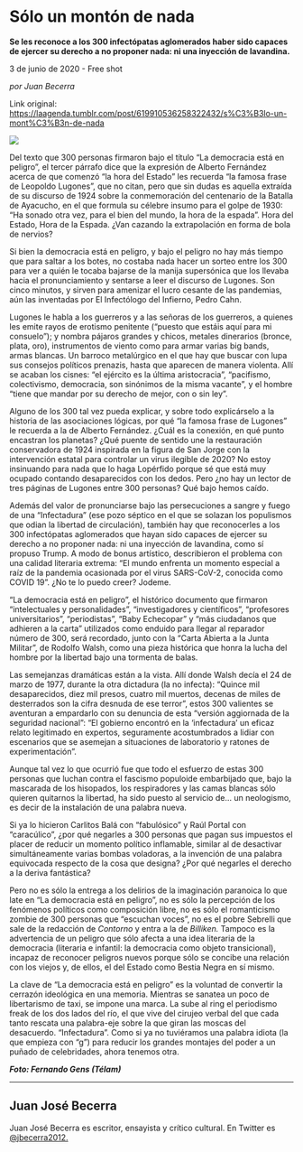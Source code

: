 # Sólo un montón de nada

**Se les reconoce a los 300 infectópatas aglomerados haber sido capaces de ejercer su derecho a no proponer nada: ni una inyección de lavandina.**

3 de junio de 2020 - Free shot

_por Juan Becerra_

Link original: https://laagenda.tumblr.com/post/619910536258322432/s%C3%B3lo-un-mont%C3%B3n-de-nada

![](https://64.media.tumblr.com/e06412ebd7be313776675c2b845eb6af/c5166ae63b9151b3-83/s500x750/8c1c5834679644b286c106d6e35aee3ca531bfd3.jpg)

Del texto que 300 personas firmaron bajo el título “La democracia está en peligro”, el tercer párrafo dice que la expresión de Alberto Fernández acerca de que comenzó “la hora del Estado” les recuerda “la famosa frase de Leopoldo Lugones”, que no citan, pero que sin dudas es aquella extraída de su discurso de 1924 sobre la conmemoración del centenario de la Batalla de Ayacucho, en el que formula su célebre insumo para el golpe de 1930: “Ha sonado otra vez, para el bien del mundo, la hora de la espada”. Hora del Estado, Hora de la Espada. ¿Van cazando la extrapolación en forma de bola de nervios?

Si bien la democracia está en peligro, y bajo el peligro no hay más tiempo que para saltar a los botes, no costaba nada hacer un sorteo entre los 300 para ver a quién le tocaba bajarse de la manija supersónica que los llevaba hacia el pronunciamiento y sentarse a leer el discurso de Lugones. Son cinco minutos, y sirven para amenizar el lucro cesante de las pandemias, aún las inventadas por El Infectólogo del Infierno, Pedro Cahn. 

Lugones le habla a los guerreros y a las señoras de los guerreros, a quienes les emite rayos de erotismo penitente (“puesto que estáis aquí para mi consuelo”); y nombra pájaros grandes y chicos, metales dinerarios (bronce, plata, oro), instrumentos de viento como para armar varias big bands, armas blancas. Un barroco metalúrgico en el que hay que buscar con lupa sus consejos políticos prenazis, hasta que aparecen de manera violenta. Allí se acaban los cisnes: “el ejército es la última aristocracia”, “pacifismo, colectivismo, democracia, son sinónimos de la misma vacante”, y el hombre “tiene que mandar por su derecho de mejor, con o sin ley”.

Alguno de los 300 tal vez pueda explicar, y sobre todo explicárselo a la historia de las asociaciones lógicas, por qué “la famosa frase de Lugones” le recuerda a la de Alberto Fernández. ¿Cuál es la conexión, en qué punto encastran los planetas? ¿Qué puente de sentido une la restauración conservadora de 1924 inspirada en la figura de San Jorge con la intervención estatal para controlar un virus ilegible de 2020? No estoy insinuando para nada que lo haga Lopérfido porque sé que está muy ocupado contando desaparecidos con los dedos. Pero ¿no hay un lector de tres páginas de Lugones entre 300 personas? Qué bajo hemos caído. 

Además del valor de pronunciarse bajo las persecuciones a sangre y fuego de una “Infectadura” (ese pozo séptico en el que se solazan los populismos que odian la libertad de circulación), también hay que reconocerles a los 300 infectópatas aglomerados que hayan sido capaces de ejercer su derecho a no proponer nada: ni una inyección de lavandina, como sí propuso Trump. A modo de bonus artístico, describieron el problema con una calidad literaria extrema: “El mundo enfrenta un momento especial a raíz de la pandemia ocasionada por el virus SARS-CoV-2, conocida como COVID 19”. ¿No te lo puedo creer? Jodeme.

“La democracia está en peligro”, el histórico documento que firmaron “intelectuales y personalidades”, “investigadores y científicos”, “profesores universitarios”, “periodistas”, “Baby Echecopar” y “más ciudadanos que adhieren a la carta” utilizados como enduido para llegar al reparador número de 300, será recordado, junto con la “Carta Abierta a la Junta Militar”, de Rodolfo Walsh, como una pieza histórica que honra la lucha del hombre por la libertad bajo una tormenta de balas.

Las semejanzas dramáticas están a la vista. Allí donde Walsh decía el 24 de marzo de 1977, durante la otra dictadura (la no infecta): “Quince mil desaparecidos, diez mil presos, cuatro mil muertos, decenas de miles de desterrados son la cifra desnuda de ese terror”, estos 300 valientes se aventuran a empardarlo con su denuncia de esta “versión aggiornada de la seguridad nacional”: “El gobierno encontró en la ‘infectadura’ un eficaz relato legitimado en expertos, seguramente acostumbrados a lidiar con escenarios que se asemejan a situaciones de laboratorio y ratones de experimentación”.

Aunque tal vez lo que ocurrió fue que todo el esfuerzo de estas 300 personas que luchan contra el fascismo populoide embarbijado que, bajo la mascarada de los hisopados, los respiradores y las camas blancas sólo quieren quitarnos la libertad, ha sido puesto al servicio de… un neologismo, es decir de la instalación de una palabra nueva. 

Si ya lo hicieron Carlitos Balá con “fabulósico” y Raúl Portal con “caracúlico”, ¿por qué negarles a 300 personas que pagan sus impuestos el placer de reducir un momento político inflamable, similar al de desactivar simultáneamente varias bombas voladoras, a la invención de una palabra equivocada respecto de la cosa que designa? ¿Por qué negarles el derecho a la deriva fantástica?

Pero no es sólo la entrega a los delirios de la imaginación paranoica lo que late en “La democracia está en peligro”, no es sólo la percepción de los fenómenos políticos como composición libre, no es sólo el romanticismo zombie de 300 personas que “escuchan voces”, no es el pobre Sebrelli que sale de la redacción de *Contorno* y entra a la de *Billiken.* Tampoco es la advertencia de un peligro que sólo afecta a una idea literaria de la democracia (literaria e infantil: la democracia como objeto transicional), incapaz de reconocer peligros nuevos porque sólo se concibe una relación con los viejos y, de ellos, el del Estado como Bestia Negra en sí mismo.      

La clave de “La democracia está en peligro” es la voluntad de convertir la cerrazón ideológica en una memoria. Mientras se sanatea un poco de libertarismo de taxi, se impone una marca. La sube al ring el periodismo freak de los dos lados del río, el que vive del cirujeo verbal del que cada tanto rescata una palabra-eje sobre la que giran las moscas del desacuerdo. “Infectadura”. Como si ya no tuviéramos una palabra idiota (la que empieza con “g”) para reducir los grandes montajes del poder a un puñado de celebridades, ahora tenemos otra.    

***Foto: Fernando Gens (Télam)***

---

 Juan José Becerra
------------------

 Juan José Becerra es escritor, ensayista y crítico cultural. En Twitter es  [@jbecerra2012.](https://twitter.com/jbecerra2012) 

